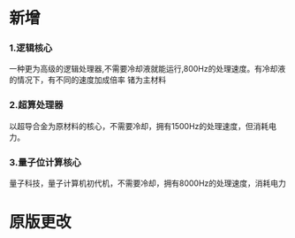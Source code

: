 # 新增
### 1.逻辑核心 
一种更为高级的逻辑处理器,不需要冷却液就能运行,800Hz的处理速度。有冷却液的情况下，有不同的速度加成倍率
锗为主材料

### 2.超算处理器
以超导合金为原材料的核心，不需要冷却，拥有1500Hz的处理速度，但消耗电力。

### 3.量子位计算核心
量子科技，量子计算机初代机，不需要冷却，拥有8000Hz的处理速度，消耗电力

# 原版更改